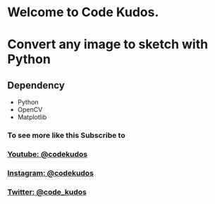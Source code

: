 # Welcome to Code Kudos.

# Convert any image to sketch with Python


## Dependency
- Python
- OpenCV
- Matplotlib

### To see more like this Subscribe to 
### <a href="https://www.youtube.com/channel/UC8ezO2ac6VnRrzj6T-8YdLw" target="_blank">Youtube: @codekudos</a>
### <a href="https://www.instagram.com/codekudos/" target="_blank">Instagram: @codekudos</a>
### <a href="https://twitter.com/code_kudos" target="_blank">Twitter: @code_kudos</a>
